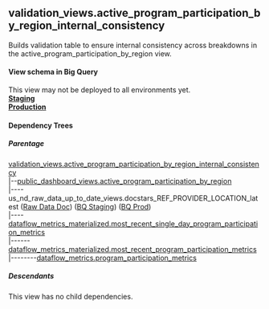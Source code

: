 ## validation_views.active_program_participation_by_region_internal_consistency
 Builds validation table to ensure internal consistency across breakdowns in the
 active_program_participation_by_region view.

#### View schema in Big Query
This view may not be deployed to all environments yet.<br/>
[**Staging**](https://console.cloud.google.com/bigquery?pli=1&p=recidiviz-staging&page=table&project=recidiviz-staging&d=validation_views&t=active_program_participation_by_region_internal_consistency)
<br/>
[**Production**](https://console.cloud.google.com/bigquery?pli=1&p=recidiviz-123&page=table&project=recidiviz-123&d=validation_views&t=active_program_participation_by_region_internal_consistency)
<br/>

#### Dependency Trees

##### Parentage
[validation_views.active_program_participation_by_region_internal_consistency](../validation_views/active_program_participation_by_region_internal_consistency.md) <br/>
|--[public_dashboard_views.active_program_participation_by_region](../public_dashboard_views/active_program_participation_by_region.md) <br/>
|----us_nd_raw_data_up_to_date_views.docstars_REF_PROVIDER_LOCATION_latest ([Raw Data Doc](../../../ingest/us_nd/raw_data/docstars_REF_PROVIDER_LOCATION.md)) ([BQ Staging](https://console.cloud.google.com/bigquery?pli=1&p=recidiviz-staging&page=table&project=recidiviz-staging&d=us_nd_raw_data_up_to_date_views&t=docstars_REF_PROVIDER_LOCATION_latest)) ([BQ Prod](https://console.cloud.google.com/bigquery?pli=1&p=recidiviz-123&page=table&project=recidiviz-123&d=us_nd_raw_data_up_to_date_views&t=docstars_REF_PROVIDER_LOCATION_latest)) <br/>
|----[dataflow_metrics_materialized.most_recent_single_day_program_participation_metrics](../dataflow_metrics_materialized/most_recent_single_day_program_participation_metrics.md) <br/>
|------[dataflow_metrics_materialized.most_recent_program_participation_metrics](../dataflow_metrics_materialized/most_recent_program_participation_metrics.md) <br/>
|--------[dataflow_metrics.program_participation_metrics](../../metrics/program/program_participation_metrics.md) <br/>


##### Descendants
This view has no child dependencies.
